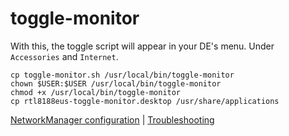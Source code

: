 toggle-monitor
==============

With this, the toggle script will appear in your DE's menu. Under `Accessories` and `Internet`.
```shell
cp toggle-monitor.sh /usr/local/bin/toggle-monitor
chown $USER:$USER /usr/local/bin/toggle-monitor
chmod +x /usr/local/bin/toggle-monitor
cp rtl8188eus-toggle-monitor.desktop /usr/share/applications
```

[NetworkManager configuration](./NETWORKMANAGER.md) | [Troubleshooting](./TROUBLESHOOTING.md)
